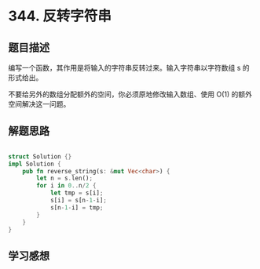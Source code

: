 # 344. 反转字符串

## 题目描述

编写一个函数，其作用是将输入的字符串反转过来。输入字符串以字符数组 s 的形式给出。

不要给另外的数组分配额外的空间，你必须原地修改输入数组、使用 O(1) 的额外空间解决这一问题。

## 解题思路

```rust

struct Solution {}
impl Solution {
    pub fn reverse_string(s: &mut Vec<char>) {
        let n = s.len();
        for i in 0..n/2 {
            let tmp = s[i];
            s[i] = s[n-1-i];
            s[n-1-i] = tmp;
        }
    }
}
```

## 学习感想